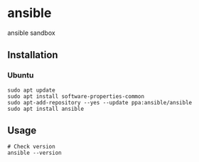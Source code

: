 # ansible

ansible sandbox

## Installation

### Ubuntu

```
sudo apt update
sudo apt install software-properties-common
sudo apt-add-repository --yes --update ppa:ansible/ansible
sudo apt install ansible
```

## Usage

```
# Check version
ansible --version
```